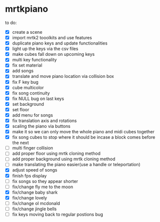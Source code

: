 # mrtkpiano

to do:
- [x] create a scene
- [x] import mrtk2 tooolkits and use features
- [x] duplicate piano keys and update functionalities
- [x] light up the keys via the csv files
- [x] make cubes fall down on upcoming keys
- [x] multi key functionality
- [x] fix set material
- [x] add songs
- [x] translate and move piano location via collision box
- [x] fix F key bug
- [x] cube multicolor
- [x] fix song continuity
- [x] fix NULL bug on last keys
- [x] set background
- [x] set floor
- [x] add menu for songs
- [x] fix translation axis and rotations
- [x] scaling the piano via buttons
- [x] make it so we can only move the whole piano and midi cubes together
- [x] fix song cubes to stop where it should be incase a block comes before the next
- [ ] multi finger collision
- [ ] add proper floor using mrtk cloning method
- [ ] add proper background using mrtk cloning method
- [ ] make translating the piano easier(use a handle or teleportation)
- [x] adjust speed of songs
- [x] finish fps display
- [ ] fix songs so they appear shorter
- [ ] fix/change fly me to the moon
- [x] fix/change baby shark
- [x] fix/change lovely
- [ ] fix/change ol mcdonald
- [ ] fix/change jingle bells
- [ ] fix keys moving back to regular postions bug
